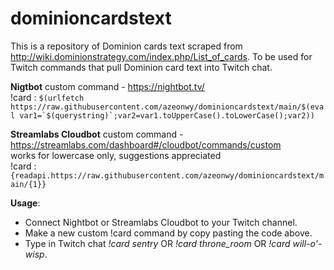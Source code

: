 # dominioncardstext


This is a repository of Dominion cards text scraped from http://wiki.dominionstrategy.com/index.php/List_of_cards. To be used for Twitch commands that pull Dominion card text into Twitch chat.

**Nigtbot** custom command - https://nightbot.tv/ <br>
!card : ```$(urlfetch https://raw.githubusercontent.com/azeonwy/dominioncardstext/main/$(eval var1=`$(querystring)`;var2=var1.toUpperCase().toLowerCase();var2))```

**Streamlabs Cloudbot** custom command - https://streamlabs.com/dashboard#/cloudbot/commands/custom <br>
works for lowercase only, suggestions appreciated<br>
!card : ```{readapi.https://raw.githubusercontent.com/azeonwy/dominioncardstext/main/{1}}```

**Usage**:
- Connect Nightbot or Streamlabs Cloudbot to your Twitch channel.
- Make a new custom !card command by copy pasting the code above.
- Type in Twitch chat _!card sentry_ OR _!card throne_room_ OR _!card will-o'-wisp_.

